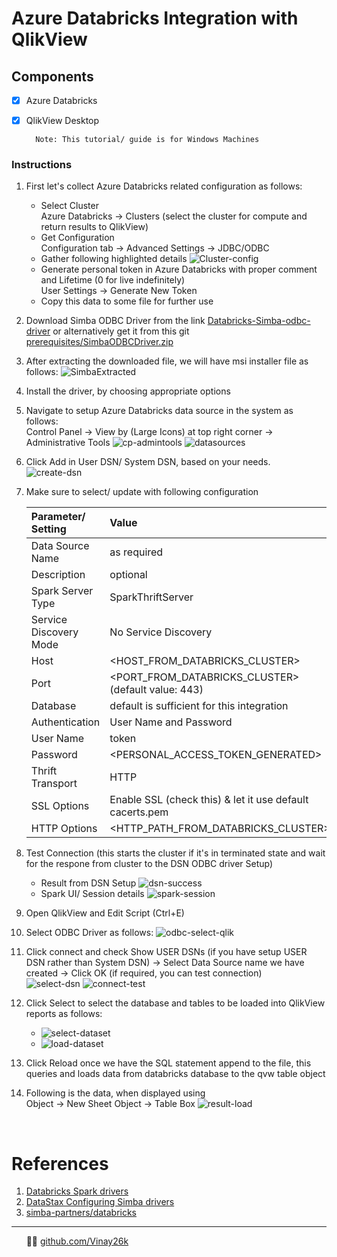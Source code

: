 # Azure Databricks Integration with QlikView
## Components
- [x] Azure Databricks
- [x] QlikView Desktop

        Note: This tutorial/ guide is for Windows Machines 

### Instructions
1. First let's collect Azure Databricks related configuration as follows:
   - Select Cluster <br/>
   Azure Databricks &#8594; Clusters (select the cluster for compute and return results to QlikView)
   - Get Configuration  <br/>
    Configuration tab &#8594; Advanced Settings &#8594; JDBC/ODBC
   - Gather following highlighted details
![Cluster-config](assets/clusterConfig.png)
   - Generate personal token in Azure Databricks with proper comment and Lifetime (0 for live indefinitely)<br/>
   User Settings &#8594; Generate New Token
   - Copy this data to some file for further use

2. Download Simba ODBC Driver from the link [Databricks-Simba-odbc-driver](https://databricks.com/spark/odbc-drivers-download) or alternatively get it from this git [prerequisites/SimbaODBCDriver.zip](prerequisites/SimbaSparkODBC-2.6.16.1019-Windows-64bit.zip)
3. After extracting the downloaded file, we will have msi installer file as follows:
   ![SimbaExtracted](assets/SimbaExtracted.png)
4. Install the driver, by choosing appropriate options
5. Navigate to setup Azure Databricks data source in the system as follows: <br/>
   Control Panel &#8594; View by (Large Icons) at top right corner &#8594; Administrative Tools
   ![cp-admintools](assets/cp-admintools.png)
   ![datasources](assets/datasources.png)
6. Click Add in User DSN/ System DSN, based on your needs.
   ![create-dsn](assets/create-dsn.png)
7. Make sure to select/ update with following configuration
   
    | Parameter/ Setting     | Value                                                    |
    | :--------------------- | :------------------------------------------------------- |
    | Data Source Name       | as required                                              |
    | Description            | optional                                                 |
    | Spark Server Type      | SparkThriftServer                                        |
    | Service Discovery Mode | No Service Discovery                                     |
    | Host                   | <HOST_FROM_DATABRICKS_CLUSTER>                           |
    | Port                   | <PORT_FROM_DATABRICKS_CLUSTER> (default value: 443)      |
    | Database               | default is sufficient for this integration               |
    | Authentication         | User Name and Password                                   |
    | User Name              | token                                                    |
    | Password               | <PERSONAL_ACCESS_TOKEN_GENERATED>                        |
    | Thrift Transport       | HTTP                                                     |
    | SSL Options            | Enable SSL (check this) & let it use default cacerts.pem |
    | HTTP Options           | <HTTP_PATH_FROM_DATABRICKS_CLUSTER>                      |
8. Test Connection (this starts the cluster if it's in terminated state and wait for the respone from cluster to the DSN ODBC driver Setup)
   - Result from DSN Setup
    ![dsn-success](assets/DSNSuccess.png)
   - Spark UI/ Session details
    ![spark-session](assets/sparkUI-sqlSession.png)
9. Open QlikView and Edit Script (Ctrl+E)
10. Select ODBC Driver as follows:
    ![odbc-select-qlik](assets/selectODBC-qlik.png)
11. Click connect and check Show USER DSNs (if you have setup USER DSN rather than System DSN) &#8594; Select Data Source name we have created &#8594; Click OK (if required, you can test connection)<br/>
    ![select-dsn](assets/connect-to-dsn.png)
    ![connect-test](assets/connect-test.png)
12. Click Select to select the database and tables to be loaded into QlikView reports as follows:
    - ![select-dataset](assets/selectdataset.png)
    - ![load-dataset](assets/load-dataset.png)
13. Click Reload once we have the SQL statement append to the file, this queries and loads data from databricks database to the qvw table object
14. Following is the data, when displayed using <br/>
    Object &#8594; New Sheet Object &#8594; Table Box
    ![result-load](assets/result-load.png)

<br/>

# References
1. [Databricks Spark drivers](https://databricks.com/spark/odbc-drivers-download)
2. [DataStax Configuring Simba drivers](https://docs.datastax.com/en/dse/5.1/dse-dev/datastax_enterprise/spark/simbaOdbcDriverConfigWindows.html)
3. [simba-partners/databricks](https://www.simba.com/simba-partners/databricks-2/)

****
&nbsp;&nbsp;&nbsp;&nbsp;&nbsp;&nbsp;👨‍💻 [github.com/Vinay26k](https://github.com/Vinay26k)